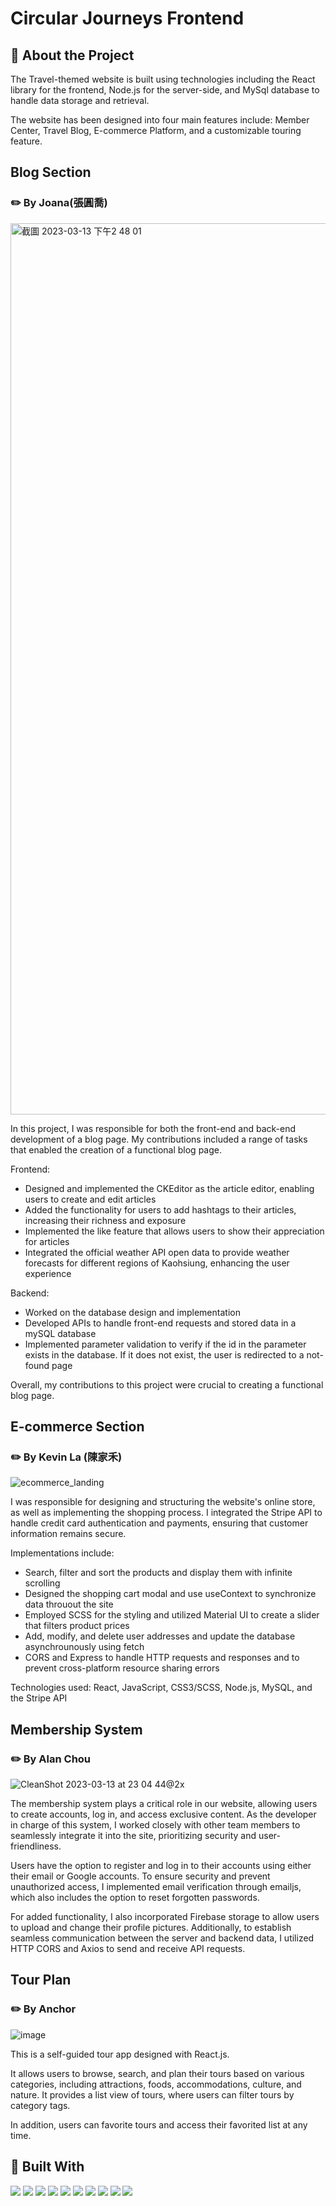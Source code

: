 # Circular Journeys Frontend

## :star2: About the Project

The Travel-themed website is built using technologies including the React library for the frontend, Node.js for the server-side, and MySql database to handle data storage and retrieval.

The website has been designed into four main features include: Member Center, Travel Blog, E-commerce Platform, and a customizable touring feature.

## Blog Section 
### ✏️  By Joana(張圓喬)

<img width="1426" alt="截圖 2023-03-13 下午2 48 01" src="https://user-images.githubusercontent.com/117150342/224627842-1e0b39e8-dd01-4931-955a-369509916a95.png">

In this project, I was responsible for both the front-end and back-end development of a blog page. My contributions included a range of tasks that enabled the creation of a functional blog page.

Frontend:
- Designed and implemented the CKEditor as the article editor, enabling users to create and edit articles
- Added the functionality for users to add hashtags to their articles, increasing their richness and exposure
- Implemented the like feature that allows users to show their appreciation for articles
- Integrated the official weather API open data to provide weather forecasts for different regions of Kaohsiung, enhancing the user experience

Backend:
- Worked on the database design and implementation
- Developed APIs to handle front-end requests and stored data in a mySQL database
- Implemented parameter validation to verify if the id in the parameter exists in the database. If it does not exist, the user is redirected to a not-found page

Overall, my contributions to this project were crucial to creating a functional blog page.

## E-commerce Section 
### ✏️  By Kevin La (陳家禾)

![ecommerce_landing](https://user-images.githubusercontent.com/46846552/224605597-408d2e53-f0fd-4526-8357-97cb061915da.JPG)

I was responsible for designing and structuring the website's online store, as well as implementing the shopping process. I integrated the Stripe API to handle credit card authentication and payments, ensuring that customer information remains secure.

Implementations include:
- Search, filter and sort the products and display them with infinite scrolling 
- Designed the shopping cart modal and use useContext to synchronize data throuout the site
- Employed SCSS for the styling and utilized Material UI to create a slider that filters product prices
- Add, modify, and delete user addresses and update the database asynchrounously using fetch
- CORS and Express to handle HTTP requests and responses and to prevent cross-platform resource sharing errors

Technologies used: React, JavaScript, CSS3/SCSS, Node.js, MySQL, and the Stripe API

## Membership System
### ✏️ By Alan Chou

![CleanShot 2023-03-13 at 23 04 44@2x](https://user-images.githubusercontent.com/99056343/224742330-5e95c293-91e4-446c-b6d4-40f3b7a578c1.png)

The membership system plays a critical role in our website, allowing users to create accounts, log in, and access exclusive content. As the developer in charge of this system, I worked closely with other team members to seamlessly integrate it into the site, prioritizing security and user-friendliness.

Users have the option to register and log in to their accounts using either their email or Google accounts. To ensure security and prevent unauthorized access, I implemented email verification through emailjs, which also includes the option to reset forgotten passwords.

For added functionality, I also incorporated Firebase storage to allow users to upload and change their profile pictures. Additionally, to establish seamless communication between the server and backend data, I utilized HTTP CORS and Axios to send and receive API requests.


## Tour Plan
### ✏️ By Anchor
![image](https://github.com/joanacircle/circular-journeys-frontend/assets/117142464/f97bccc7-1dce-459d-b263-b5d02e8b5d41)

This is a self-guided tour app designed with React.js. 

It allows users to browse, search, and plan their tours based on various categories, including attractions, foods, accommodations, culture, and nature. 
It provides a list view of tours, where users can filter tours by category tags. 

In addition, users can favorite tours and access their favorited list at any time.




## 🔨 Built With

<p align="left"> 
  <img src="https://img.shields.io/badge/React-20232A?style=for-the-badge&logo=react&logoColor=61DAFB">
  <img src="https://img.shields.io/badge/React_Router-CA4245?style=for-the-badge&logo=react-router&logoColor=white"> 
  <img src="https://img.shields.io/badge/Sass-CC6699?style=for-the-badge&logo=sass&logoColor=white"> 
  <img src="https://img.shields.io/badge/Tailwind_CSS-38B2AC?style=for-the-badge&logo=tailwind-css&logoColor=white"> 
  <img src="https://img.shields.io/badge/Bootstrap-563D7C?style=for-the-badge&logo=bootstrap&logoColor=white"> 
  <img src="https://img.shields.io/badge/Express.js-000000?style=for-the-badge&logo=express&logoColor=white"> 
  <img src="https://img.shields.io/badge/Node.js-339933?style=for-the-badge&logo=nodedotjs&logoColor=white"> 
  <img src="https://img.shields.io/badge/MySQL-005C84?style=for-the-badge&logo=mysql&logoColor=white"> 
  <img src="https://img.shields.io/badge/Yarn-2C8EBB?style=for-the-badge&logo=yarn&logoColor=white"> 
  <img src="https://img.shields.io/badge/firebase-ffca28?style=for-the-badge&logo=firebase&logoColor=black"> 
</p>
